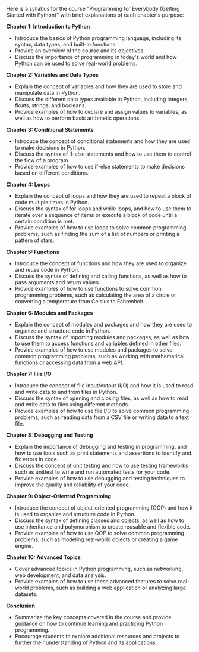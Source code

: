 Here is a syllabus for the course "Programming for Everybody (Getting Started with Python)" with brief explanations of each chapter's purpose:

**Chapter 1: Introduction to Python**
- Introduce the basics of Python programming language, including its syntax, data types, and built-in functions.
- Provide an overview of the course and its objectives.
- Discuss the importance of programming in today's world and how Python can be used to solve real-world problems.

**Chapter 2: Variables and Data Types**
- Explain the concept of variables and how they are used to store and manipulate data in Python.
- Discuss the different data types available in Python, including integers, floats, strings, and booleans.
- Provide examples of how to declare and assign values to variables, as well as how to perform basic arithmetic operations.

**Chapter 3: Conditional Statements**
- Introduce the concept of conditional statements and how they are used to make decisions in Python.
- Discuss the syntax of if-else statements and how to use them to control the flow of a program.
- Provide examples of how to use if-else statements to make decisions based on different conditions.

**Chapter 4: Loops**
- Explain the concept of loops and how they are used to repeat a block of code multiple times in Python.
- Discuss the syntax of for loops and while loops, and how to use them to iterate over a sequence of items or execute a block of code until a certain condition is met.
- Provide examples of how to use loops to solve common programming problems, such as finding the sum of a list of numbers or printing a pattern of stars.

**Chapter 5: Functions**
- Introduce the concept of functions and how they are used to organize and reuse code in Python.
- Discuss the syntax of defining and calling functions, as well as how to pass arguments and return values.
- Provide examples of how to use functions to solve common programming problems, such as calculating the area of a circle or converting a temperature from Celsius to Fahrenheit.

**Chapter 6: Modules and Packages**
- Explain the concept of modules and packages and how they are used to organize and structure code in Python.
- Discuss the syntax of importing modules and packages, as well as how to use them to access functions and variables defined in other files.
- Provide examples of how to use modules and packages to solve common programming problems, such as working with mathematical functions or accessing data from a web API.

**Chapter 7: File I/O**
- Introduce the concept of file input/output (I/O) and how it is used to read and write data to and from files in Python.
- Discuss the syntax of opening and closing files, as well as how to read and write data to files using different methods.
- Provide examples of how to use file I/O to solve common programming problems, such as reading data from a CSV file or writing data to a text file.

**Chapter 8: Debugging and Testing**
- Explain the importance of debugging and testing in programming, and how to use tools such as print statements and assertions to identify and fix errors in code.
- Discuss the concept of unit testing and how to use testing frameworks such as unittest to write and run automated tests for your code.
- Provide examples of how to use debugging and testing techniques to improve the quality and reliability of your code.

**Chapter 9: Object-Oriented Programming**
- Introduce the concept of object-oriented programming (OOP) and how it is used to organize and structure code in Python.
- Discuss the syntax of defining classes and objects, as well as how to use inheritance and polymorphism to create reusable and flexible code.
- Provide examples of how to use OOP to solve common programming problems, such as modeling real-world objects or creating a game engine.

**Chapter 10: Advanced Topics**
- Cover advanced topics in Python programming, such as networking, web development, and data analysis.
- Provide examples of how to use these advanced features to solve real-world problems, such as building a web application or analyzing large datasets.

**Conclusion**
- Summarize the key concepts covered in the course and provide guidance on how to continue learning and practicing Python programming.
- Encourage students to explore additional resources and projects to further their understanding of Python and its applications.